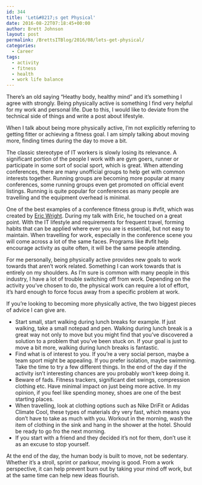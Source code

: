 ```yaml
---
id: 344
title: 'Let&#8217;s get Physical'
date: 2016-08-22T07:18:45+00:00
author: Brett Johnson
layout: post
permalink: /BrettsITBlog/2016/08/lets-get-physical/
categories:
  - Career
tags:
  - activity
  - fitness
  - health
  - work life balance
---
```

There&#8217;s an old saying &#8220;Heathy body, healthy mind&#8221; and it&#8217;s something I agree with strongly. Being physically active is something I find very helpful for my work and personal life. Due to this, I would like to deviate from the technical side of things and write a post about lifestyle.

When I talk about being more physically active, I&#8217;m not explicitly referring to getting fitter or achieving a fitness goal. I am simply talking about moving more, finding times during the day to move a bit.

The classic stereotype of IT workers is slowly losing its relevance. A significant portion of the people I work with are gym goers, runner or participate in some sort of social sport, which is great. When attending conferences, there are many unofficial groups to help get with common interests together. Running groups are becoming more popular at many conferences, some running groups even get promoted on official event listings. Running is quite popular for conferences as many people are travelling and the equipment overhead is minimal.

One of the best examples of a conference fitness group is #vfit, which was created by [Eric Wright](https://twitter.com/discoposse). During my talk with Eric, he touched on a great point. With the IT lifestyle and requirements for frequent travel, forming habits that can be applied where ever you are is essential, but not easy to maintain. When travelling for work, especially in the conference scene you will come across a lot of the same faces. Programs like #vfit help encourage activity as quite often, it will be the same people attending.

For me personally, being physically active provides new goals to work towards that aren&#8217;t work related. Something I can work towards that is entirely on my shoulders. As I&#8217;m sure is common with many people in this industry, I have a lot of trouble switching off from work. Depending on the activity you&#8217;ve chosen to do, the physical work can require a lot of effort, it&#8217;s hard enough to force focus away from a specific problem at work.

If you&#8217;re looking to becoming more physically active, the two biggest pieces of advice I can give are.

  * Start small, start walking during lunch breaks for example. If just walking, take a small notepad and pen. Walking during lunch break is a great way not only to move but you might find that you&#8217;ve discovered a solution to a problem that you&#8217;ve been stuck on. If your goal is just to move a bit more, walking during lunch breaks is fantastic.
  * Find what is of interest to you. If you&#8217;re a very social person, maybe a team sport might be appealing. If you prefer isolation, maybe swimming. Take the time to try a few different things. In the end of the day if the activity isn&#8217;t interesting chances are you probably won&#8217;t keep doing it.
  * Beware of fads. Fitness trackers, significant diet swings, compression clothing etc. Have minimal impact on just being more active. In my opinion, if you feel like spending money, shoes are one of the best starting places.
  * When travelling, look at clothing options such as Nike DriFit or Adidas Climate Cool, these types of materials dry very fast, which means you don&#8217;t have to take as much with you. Workout in the morning, wash the item of clothing in the sink and hang in the shower at the hotel. Should be ready to go fro the next morning.
  * If you start with a friend and they decided it&#8217;s not for them, don&#8217;t use it as an excuse to stop yourself.

At the end of the day, the human body is built to move, not be sedentary. Whether it&#8217;s a stroll, sprint or parkour, moving is good. From a work perspective, it can help prevent burn out by taking your mind off work, but at the same time can help new ideas flourish.